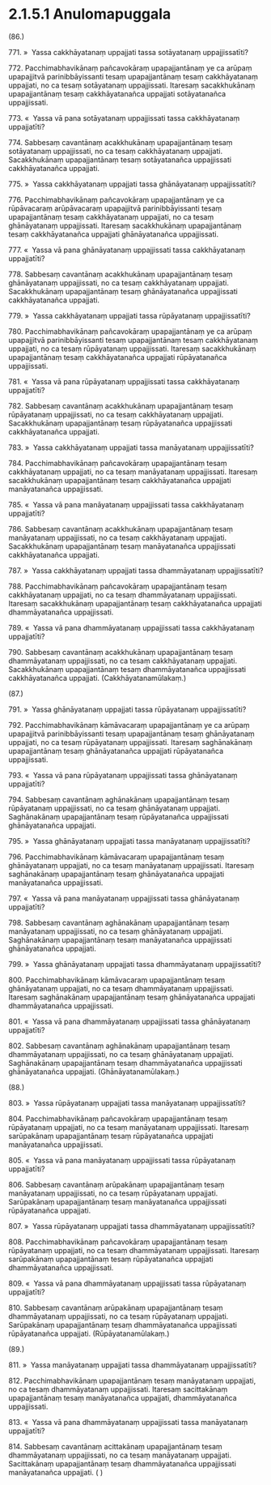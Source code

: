 # 2.1.5.1 Anulomapuggala

(86.)

771\. »  Yassa cakkhāyatanaṃ uppajjati tassa sotāyatanaṃ uppajjissatīti?

772\. Pacchimabhavikānaṃ pañcavokāraṃ upapajjantānaṃ ye ca arūpaṃ upapajjitvā parinibbāyissanti tesaṃ upapajjantānaṃ tesaṃ cakkhāyatanaṃ uppajjati, no ca tesaṃ sotāyatanaṃ uppajjissati. Itaresaṃ sacakkhukānaṃ upapajjantānaṃ tesaṃ cakkhāyatanañca uppajjati sotāyatanañca uppajjissati.

773\. «  Yassa vā pana sotāyatanaṃ uppajjissati tassa cakkhāyatanaṃ uppajjatīti?

774\. Sabbesaṃ cavantānaṃ acakkhukānaṃ upapajjantānaṃ tesaṃ sotāyatanaṃ uppajjissati, no ca tesaṃ cakkhāyatanaṃ uppajjati. Sacakkhukānaṃ upapajjantānaṃ tesaṃ sotāyatanañca uppajjissati cakkhāyatanañca uppajjati.

775\. »  Yassa cakkhāyatanaṃ uppajjati tassa ghānāyatanaṃ uppajjissatīti?

776\. Pacchimabhavikānaṃ pañcavokāraṃ upapajjantānaṃ ye ca rūpāvacaraṃ arūpāvacaraṃ upapajjitvā parinibbāyissanti tesaṃ upapajjantānaṃ tesaṃ cakkhāyatanaṃ uppajjati, no ca tesaṃ ghānāyatanaṃ uppajjissati. Itaresaṃ sacakkhukānaṃ upapajjantānaṃ tesaṃ cakkhāyatanañca uppajjati ghānāyatanañca uppajjissati.

777\. «  Yassa vā pana ghānāyatanaṃ uppajjissati tassa cakkhāyatanaṃ uppajjatīti?

778\. Sabbesaṃ cavantānaṃ acakkhukānaṃ upapajjantānaṃ tesaṃ ghānāyatanaṃ uppajjissati, no ca tesaṃ cakkhāyatanaṃ uppajjati. Sacakkhukānaṃ upapajjantānaṃ tesaṃ ghānāyatanañca uppajjissati cakkhāyatanañca uppajjati.

779\. »  Yassa cakkhāyatanaṃ uppajjati tassa rūpāyatanaṃ uppajjissatīti?

780\. Pacchimabhavikānaṃ pañcavokāraṃ upapajjantānaṃ ye ca arūpaṃ upapajjitvā parinibbāyissanti tesaṃ upapajjantānaṃ tesaṃ cakkhāyatanaṃ uppajjati, no ca tesaṃ rūpāyatanaṃ uppajjissati. Itaresaṃ sacakkhukānaṃ upapajjantānaṃ tesaṃ cakkhāyatanañca uppajjati rūpāyatanañca uppajjissati.

781\. «  Yassa vā pana rūpāyatanaṃ uppajjissati tassa cakkhāyatanaṃ uppajjatīti?

782\. Sabbesaṃ cavantānaṃ acakkhukānaṃ upapajjantānaṃ tesaṃ rūpāyatanaṃ uppajjissati, no ca tesaṃ cakkhāyatanaṃ uppajjati. Sacakkhukānaṃ upapajjantānaṃ tesaṃ rūpāyatanañca uppajjissati cakkhāyatanañca uppajjati.

783\. »  Yassa cakkhāyatanaṃ uppajjati tassa manāyatanaṃ uppajjissatīti?

784\. Pacchimabhavikānaṃ pañcavokāraṃ upapajjantānaṃ tesaṃ cakkhāyatanaṃ uppajjati, no ca tesaṃ manāyatanaṃ uppajjissati. Itaresaṃ sacakkhukānaṃ upapajjantānaṃ tesaṃ cakkhāyatanañca uppajjati manāyatanañca uppajjissati.

785\. «  Yassa vā pana manāyatanaṃ uppajjissati tassa cakkhāyatanaṃ uppajjatīti?

786\. Sabbesaṃ cavantānaṃ acakkhukānaṃ upapajjantānaṃ tesaṃ manāyatanaṃ uppajjissati, no ca tesaṃ cakkhāyatanaṃ uppajjati. Sacakkhukānaṃ upapajjantānaṃ tesaṃ manāyatanañca uppajjissati cakkhāyatanañca uppajjati.

787\. »  Yassa cakkhāyatanaṃ uppajjati tassa dhammāyatanaṃ uppajjissatīti?

788\. Pacchimabhavikānaṃ pañcavokāraṃ upapajjantānaṃ tesaṃ cakkhāyatanaṃ uppajjati, no ca tesaṃ dhammāyatanaṃ uppajjissati. Itaresaṃ sacakkhukānaṃ upapajjantānaṃ tesaṃ cakkhāyatanañca uppajjati dhammāyatanañca uppajjissati.

789\. «  Yassa vā pana dhammāyatanaṃ uppajjissati tassa cakkhāyatanaṃ uppajjatīti?

790\. Sabbesaṃ cavantānaṃ acakkhukānaṃ upapajjantānaṃ tesaṃ dhammāyatanaṃ uppajjissati, no ca tesaṃ cakkhāyatanaṃ uppajjati. Sacakkhukānaṃ upapajjantānaṃ tesaṃ dhammāyatanañca uppajjissati cakkhāyatanañca uppajjati. (Cakkhāyatanamūlakaṃ.)

(87.)

791\. »  Yassa ghānāyatanaṃ uppajjati tassa rūpāyatanaṃ uppajjissatīti?

792\. Pacchimabhavikānaṃ kāmāvacaraṃ upapajjantānaṃ ye ca arūpaṃ upapajjitvā parinibbāyissanti tesaṃ upapajjantānaṃ tesaṃ ghānāyatanaṃ uppajjati, no ca tesaṃ rūpāyatanaṃ uppajjissati. Itaresaṃ saghānakānaṃ upapajjantānaṃ tesaṃ ghānāyatanañca uppajjati rūpāyatanañca uppajjissati.

793\. «  Yassa vā pana rūpāyatanaṃ uppajjissati tassa ghānāyatanaṃ uppajjatīti?

794\. Sabbesaṃ cavantānaṃ aghānakānaṃ upapajjantānaṃ tesaṃ rūpāyatanaṃ uppajjissati, no ca tesaṃ ghānāyatanaṃ uppajjati. Saghānakānaṃ upapajjantānaṃ tesaṃ rūpāyatanañca uppajjissati ghānāyatanañca uppajjati.

795\. »  Yassa ghānāyatanaṃ uppajjati tassa manāyatanaṃ uppajjissatīti?

796\. Pacchimabhavikānaṃ kāmāvacaraṃ upapajjantānaṃ tesaṃ ghānāyatanaṃ uppajjati, no ca tesaṃ manāyatanaṃ uppajjissati. Itaresaṃ saghānakānaṃ upapajjantānaṃ tesaṃ ghānāyatanañca uppajjati manāyatanañca uppajjissati.

797\. «  Yassa vā pana manāyatanaṃ uppajjissati tassa ghānāyatanaṃ uppajjatīti?

798\. Sabbesaṃ cavantānaṃ aghānakānaṃ upapajjantānaṃ tesaṃ manāyatanaṃ uppajjissati, no ca tesaṃ ghānāyatanaṃ uppajjati. Saghānakānaṃ upapajjantānaṃ tesaṃ manāyatanañca uppajjissati ghānāyatanañca uppajjati.

799\. »  Yassa ghānāyatanaṃ uppajjati tassa dhammāyatanaṃ uppajjissatīti?

800\. Pacchimabhavikānaṃ kāmāvacaraṃ upapajjantānaṃ tesaṃ ghānāyatanaṃ uppajjati, no ca tesaṃ dhammāyatanaṃ uppajjissati. Itaresaṃ saghānakānaṃ upapajjantānaṃ tesaṃ ghānāyatanañca uppajjati dhammāyatanañca uppajjissati.

801\. «  Yassa vā pana dhammāyatanaṃ uppajjissati tassa ghānāyatanaṃ uppajjatīti?

802\. Sabbesaṃ cavantānaṃ aghānakānaṃ upapajjantānaṃ tesaṃ dhammāyatanaṃ uppajjissati, no ca tesaṃ ghānāyatanaṃ uppajjati. Saghānakānaṃ upapajjantānaṃ tesaṃ dhammāyatanañca uppajjissati ghānāyatanañca uppajjati. (Ghānāyatanamūlakaṃ.)

(88.)

803\. »  Yassa rūpāyatanaṃ uppajjati tassa manāyatanaṃ uppajjissatīti?

804\. Pacchimabhavikānaṃ pañcavokāraṃ upapajjantānaṃ tesaṃ rūpāyatanaṃ uppajjati, no ca tesaṃ manāyatanaṃ uppajjissati. Itaresaṃ sarūpakānaṃ upapajjantānaṃ tesaṃ rūpāyatanañca uppajjati manāyatanañca uppajjissati.

805\. «  Yassa vā pana manāyatanaṃ uppajjissati tassa rūpāyatanaṃ uppajjatīti?

806\. Sabbesaṃ cavantānaṃ arūpakānaṃ upapajjantānaṃ tesaṃ manāyatanaṃ uppajjissati, no ca tesaṃ rūpāyatanaṃ uppajjati. Sarūpakānaṃ upapajjantānaṃ tesaṃ manāyatanañca uppajjissati rūpāyatanañca uppajjati.

807\. »  Yassa rūpāyatanaṃ uppajjati tassa dhammāyatanaṃ uppajjissatīti?

808\. Pacchimabhavikānaṃ pañcavokāraṃ upapajjantānaṃ tesaṃ rūpāyatanaṃ uppajjati, no ca tesaṃ dhammāyatanaṃ uppajjissati. Itaresaṃ sarūpakānaṃ upapajjantānaṃ tesaṃ rūpāyatanañca uppajjati dhammāyatanañca uppajjissati.

809\. «  Yassa vā pana dhammāyatanaṃ uppajjissati tassa rūpāyatanaṃ uppajjatīti?

810\. Sabbesaṃ cavantānaṃ arūpakānaṃ upapajjantānaṃ tesaṃ dhammāyatanaṃ uppajjissati, no ca tesaṃ rūpāyatanaṃ uppajjati. Sarūpakānaṃ upapajjantānaṃ tesaṃ dhammāyatanañca uppajjissati rūpāyatanañca uppajjati. (Rūpāyatanamūlakaṃ.)

(89.)

811\. »  Yassa manāyatanaṃ uppajjati tassa dhammāyatanaṃ uppajjissatīti?

812\. Pacchimabhavikānaṃ upapajjantānaṃ tesaṃ manāyatanaṃ uppajjati, no ca tesaṃ dhammāyatanaṃ uppajjissati. Itaresaṃ sacittakānaṃ upapajjantānaṃ tesaṃ manāyatanañca uppajjati, dhammāyatanañca uppajjissati.

813\. «  Yassa vā pana dhammāyatanaṃ uppajjissati tassa manāyatanaṃ uppajjatīti?

814\. Sabbesaṃ cavantānaṃ acittakānaṃ upapajjantānaṃ tesaṃ dhammāyatanaṃ uppajjissati, no ca tesaṃ manāyatanaṃ uppajjati. Sacittakānaṃ upapajjantānaṃ tesaṃ dhammāyatanañca uppajjissati manāyatanañca uppajjati. ( )
